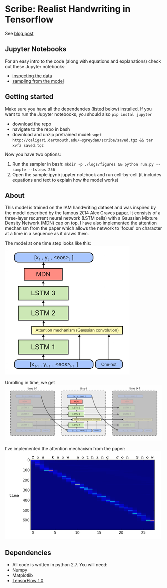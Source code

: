 Scribe: Realist Handwriting in Tensorflow
=======
See [blog post](https://greydanus.github.io/2016/08/21/handwriting/)

Jupyter Notebooks
--------
For an easy intro to the code (along with equations and explanations) check out these Jupyter notebooks:
* [inspecting the data](https://nbviewer.jupyter.org/github/greydanus/scribe/blob/master/dataloader.ipynb)
* [sampling from the model](https://nbviewer.jupyter.org/github/greydanus/scribe/blob/master/sample.ipynb)

Getting started
--------
Make sure you have all the dependencies (listed below) installed. If you want to run the Jupyter notebooks, you should also `pip instal jupyter`
* download the repo
* navigate to the repo in bash
* download and unzip pretrained model: `wget http://caligari.dartmouth.edu/~sgreydan/scribe/saved.tgz && tar xvfz saved.tgz`

Now you have two options:
1. Run the sampler in bash: `mkdir -p ./logs/figures && python run.py --sample --tsteps 256`
2. Open the sample.ipynb jupyter notebook and run cell-by-cell (it includes equations and text to explain how the model works)


About
--------
This model is trained on the IAM handwriting dataset and was inspired by the model described by the famous 2014 Alex Graves [paper](https://arxiv.org/abs/1308.0850). It consists of a three-layer recurrent neural network (LSTM cells) with a Gaussian Mixture Density Network (MDN) cap on top. I have also implemented the attention mechanism from the paper which allows the network to 'focus' on character at a time in a sequence as it draws them.

The model at one time step looks like this: 
![Rolled model](static/model_rolled.png?raw=true)

Unrolling in time, we get
![Unrolled model](static/model_unrolled.png?raw=true)

I've implemented the attention mechanism from the paper:
![Attention mechanism](static/diag_window.png?raw=true)

Dependencies
--------
* All code is written in python 2.7. You will need:
 * Numpy
 * Matplotlib
 * [TensorFlow 1.0](https://www.tensorflow.org/install/)
